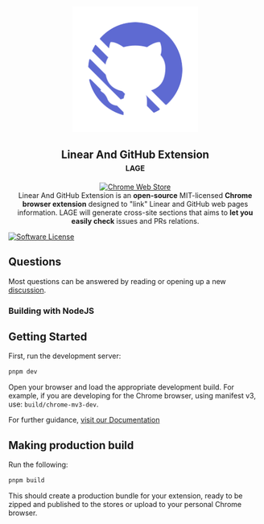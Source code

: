 <p align="center"><a href="https://nelsondaza.github.io/linear-and-github-extension/" target="_blank" rel="noreferrer noopener"><img width="250" alt="LAGE's mascot" src="https://raw.githubusercontent.com/nelsondaza/linear-and-github-extension/refs/heads/main/page/img/icon.svg"></a></p>
<h2 align="center">Linear And GitHub Extension<br /><small><small>LAGE</small></small></h2>
<p align="center">
<a rel="noreferrer noopener" href="https://chromewebstore.google.com/detail/"><img alt="Chrome Web Store" src="https://img.shields.io/badge/Chrome-141e24.svg?&style=for-the-badge&logo=google-chrome&logoColor=white"></a>
<br/>
Linear And GitHub Extension is an <strong>open-source</strong> MIT-licensed <strong>Chrome browser extension</strong> designed to "link" Linear and GitHub web pages information. LAGE will generate cross-site sections that aims to <strong>let you easily check</strong> issues and PRs relations.
</p>

[![Software License](https://img.shields.io/badge/license-MIT-brightgreen.svg)](LICENSE)

## Questions

Most questions can be answered by reading or opening up a
new [discussion](https://github.com/nelsondaza/linear-and-github-extension/discussions).

### Building with NodeJS

## Getting Started

First, run the development server:

```bash
pnpm dev
```

Open your browser and load the appropriate development build. For example, if you are developing for the Chrome browser, using manifest v3, use: `build/chrome-mv3-dev`.

For further guidance, [visit our Documentation](https://docs.plasmo.com/)

## Making production build

Run the following:

```bash
pnpm build
```

This should create a production bundle for your extension, ready to be zipped and published to the stores or upload to your personal Chrome browser.
